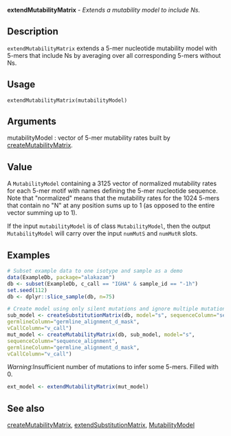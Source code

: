 **extendMutabilityMatrix** - *Extends a mutability model to include Ns.*

Description
--------------------

`extendMutabilityMatrix` extends a 5-mer nucleotide mutability model 
with 5-mers that include Ns by averaging over all corresponding 5-mers without Ns.


Usage
--------------------
```
extendMutabilityMatrix(mutabilityModel)
```

Arguments
-------------------

mutabilityModel
:   vector of 5-mer mutability rates built by 
[createMutabilityMatrix](createMutabilityMatrix.md).




Value
-------------------

A `MutabilityModel` containing a 3125 vector of normalized 
mutability rates for each 5-mer motif with names defining the 5-mer 
nucleotide sequence. Note that "normalized" means that the mutability 
rates for the 1024 5-mers that contain no "N" at any position sums up 
to 1 (as opposed to the entire vector summing up to 1). 

If the input `mutabilityModel` is of class `MutabilityModel`, 
then the output `MutabilityModel` will carry over the input 
`numMutS` and `numMutR` slots.



Examples
-------------------

```R
# Subset example data to one isotype and sample as a demo
data(ExampleDb, package="alakazam")
db <- subset(ExampleDb, c_call == "IGHA" & sample_id == "-1h")
set.seed(112)
db <- dplyr::slice_sample(db, n=75)

# Create model using only silent mutations and ignore multiple mutations
sub_model <- createSubstitutionMatrix(db, model="s", sequenceColumn="sequence_alignment",
germlineColumn="germline_alignment_d_mask",
vCallColumn="v_call")
mut_model <- createMutabilityMatrix(db, sub_model, model="s", 
sequenceColumn="sequence_alignment",
germlineColumn="germline_alignment_d_mask",
vCallColumn="v_call")

```

*Warning*:Insufficient number of mutations to infer some 5-mers. Filled with 0. 
```R
ext_model <- extendMutabilityMatrix(mut_model)

```



See also
-------------------

[createMutabilityMatrix](createMutabilityMatrix.md), [extendSubstitutionMatrix](extendSubstitutionMatrix.md), 
[MutabilityModel](MutabilityModel-class.md)






